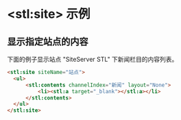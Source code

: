# &lt;stl:site&gt; 示例

## 显示指定站点的内容

下面的例子显示站点 "SiteServer STL" 下新闻栏目的内容列表。

```html
<stl:site siteName="站点">
  <ul>
      <stl:contents channelIndex="新闻" layout="None">
          <li><stl:a target="_blank"></stl:a></li>
      </stl:contents>
  </ul>
</stl:site>
```

